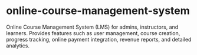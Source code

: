 # online-course-management-system
Online Course Management System (LMS) for admins, instructors, and learners. Provides features such as user management, course creation, progress tracking, online payment integration, revenue reports, and detailed analytics.
